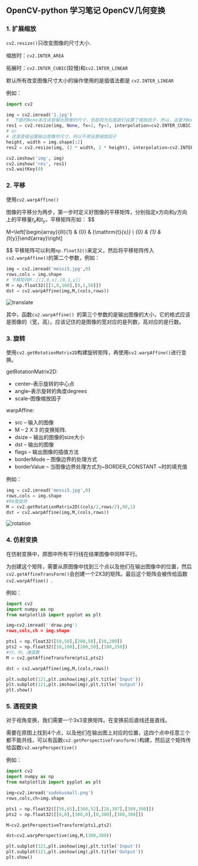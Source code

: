 ## OpenCV-python 学习笔记 OpenCV几何变换

### 1. 扩展缩放

`cv2.resize()`只改变图像的尺寸大小.

缩放时：`cv2.INTER_AREA`

拓展时：`cv2.INTER_CUBIC`(较慢)和`cv2.INTER_LINEAR`

默认所有改变图像尺寸大小的操作使用的是插值法都是 `cv2.INTER_LINEAR`

例如：

```python
import cv2

img = cv2.imread('1.jpg')
#  下面的None本应该是输出图像的尺寸，但是因为后面我们设置了缩放因子，所以，这里为None
res1 = cv2.resize(img, None, fx=2, fy=2, interpolation=cv2.INTER_CUBIC)
# or
# 这里直接设置输出图像的尺寸，所以不用设置缩放因子
height, width = img.shape[:2]
res2 = cv2.resize(img, (2 * width, 2 * height), interpolation=cv2.INTER_CUBIC)

cv2.imshow('img', img)
cv2.imshow('res', res1)
cv2.waitKey(0)
```

### 2. 平移

使用`cv2.warpAffine()`

图像的平移分为两步，第一步时定义好图像的平移矩阵，分别指定$x$方向和$y$方向上的平移量$t_x$和$t_y$，平移矩阵形如：
$$

M=\left[\begin{array}{lll}{1} & {0} & {\mathrm{t}_{x}} \\ {0} & {1} & {t_{y}}\end{array}\right]
$$
平移矩阵可以利用`np.float32()`来定义，然后将平移矩阵传入`cv2.warpAffine()`的第二个参数，例如：

```python
img = cv2.imread('messi5.jpg',0)
rows,cols = img.shape
# 平移矩阵M：[[1,0,x],[0,1,y]]
M = np.float32([[1,0,100],[0,1,50]])
dst = cv2.warpAffine(img,M,(cols,rows))
```

![translate](https://img-blog.csdn.net/20170912155402955?watermark/2/text/aHR0cDovL2Jsb2cuY3Nkbi5uZXQvemhfamVzc2ljYQ==/font/5a6L5L2T/fontsize/400/fill/I0JBQkFCMA==/dissolve/70/gravity/SouthEast)

其中，函数`cv2.warpAffine() `的第三个参数的是输出图像的大小，它的格式应该是图像的（宽，高）。应该记住的是图像的宽对应的是列数，高对应的是行数。 

### 3. 旋转

使用`cv2.getRotationMatrix2D`构建旋转矩阵，再使用`cv2.warpAffine()`进行变换。

getRotationMatrix2D:

- center–表示旋转的中心点
- angle–表示旋转的角度degrees
- scale–图像缩放因子

warpAffine:

+ src – 输入的图像
+ M – 2 X 3 的变换矩阵.
+ dsize – 输出的图像的size大小
+ dst – 输出的图像
+ flags – 输出图像的插值方法
+ borderMode – 图像边界的处理方式
+ borderValue – 当图像边界处理方式为~BORDER_CONSTANT ~时的填充值

例如：

```python
img = cv2.imread('messi5.jpg',0)
rows,cols = img.shape
#90度旋转
M = cv2.getRotationMatrix2D((cols/2,rows/2),90,1)
dst = cv2.warpAffine(img,M,(cols,rows))
```

![rotation](https://img-blog.csdn.net/20170912155203501?watermark/2/text/aHR0cDovL2Jsb2cuY3Nkbi5uZXQvemhfamVzc2ljYQ==/font/5a6L5L2T/fontsize/400/fill/I0JBQkFCMA==/dissolve/70/gravity/SouthEast)

### 4. 仿射变换

 在仿射变换中，原图中所有平行线在结果图像中同样平行。

为创建这个矩阵，需要从原图像中找到三个点以及他们在输出图像中的位置，然后`cv2.getAffineTransForm()`会创建一个2X3的矩阵。最后这个矩阵会被传给函数`cv2.warpAffine() `.

例如：

```python
import cv2
import numpy as np
from matplotlib import pyplot as plt

img=cv2.imread(''draw.png')
rows,cols,ch = img.shape

pts1 = np.float32([50,50],[200,50],[50,200])
pts2 = np.float32([10,100],[200,50],[100,250])
#行，列，通道数
M = cv2.getAffineTransform(pts1,pts2)

dst = cv2.warpAffine(img,M,(cols,rows))

plt.subplot(121,plt.imshow(img),plt.title('Input'))
plt.subplot(121,plt.imshow(img),plt.title('output'))
plt.show()
```

### 5. 透视变换

 对于视角变换，我们需要一个3x3变换矩阵。在变换前后直线还是直线。

需要在原图上找到4个点，以及他们在输出图上对应的位置，这四个点中任意三个都不能共线，可以有函数`cv2.getPerspectiveTransform()`构建，然后这个矩阵传给函数`cv2.warpPerspective()` 

例如：

```python
import cv2
import numpy as np
from matplotlib import pyplot as plt

img=cv2.imread('sudokusmall.png')
rows,cols,ch=img.shape

pts1 = np.float32([[56,65],[368,52],[28,387],[389,390]])
pts2 = np.float32([[0,0],[300,0],[0,300],[300,300]])

M=cv2.getPerspectiveTransform(pts1,pts2)

dst=cv2.warpPerspective(img,M,(300,300))

plt.subplot(121,plt.imshow(img),plt.title('Input'))
plt.subplot(121,plt.imshow(img),plt.title('Output'))
plt.show()
```


